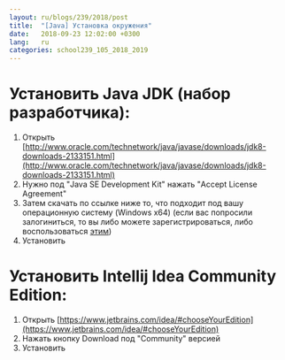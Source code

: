 ```yaml
---
layout: ru/blogs/239/2018/post
title:  "[Java] Установка окружения"
date:   2018-09-23 12:02:00 +0300
lang:   ru
categories: school239_105_2018_2019
---
```


Установить Java JDK (набор разработчика):
=========================================
1. Открыть [http://www.oracle.com/technetwork/java/javase/downloads/jdk8-downloads-2133151.html](http://www.oracle.com/technetwork/java/javase/downloads/jdk8-downloads-2133151.html)
2. Нужно под "Java SE Development Kit" нажать "Accept License Agreement"
3. Затем скачать по ссылке ниже то, что подходит под вашу операционную систему (Windows x64) (если вас попросили залогиниться, то вы либо можете зарегистрироваться, либо воспользоваться [этим](http://bugmenot.com/view/oracle.com))
4. Установить

Установить Intellij Idea Community Edition:
===========================================
1. Открыть [https://www.jetbrains.com/idea/#chooseYourEdition](https://www.jetbrains.com/idea/#chooseYourEdition)
2. Нажать кнопку Download под  "Community" версией
3. Установить
